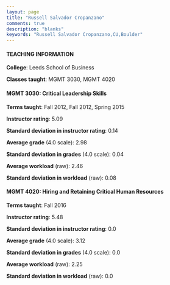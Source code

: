 ```yaml
---
layout: page
title: "Russell Salvador Cropanzano" 
comments: true
description: "blanks"
keywords: "Russell Salvador Cropanzano,CU,Boulder"
---
```

<head>
<script src="https://ajax.googleapis.com/ajax/libs/jquery/2.1.3/jquery.min.js"></script>
<script src="https://dl.dropboxusercontent.com/s/pc42nxpaw1ea4o9/highcharts.js?dl=0"></script>
<!-- <script src="../assets/js/highcharts.js"></script> -->
<style type="text/css">@font-face {
	font-family: "Bebas Neue";
	src: url(https://www.filehosting.org/file/details/544349/BebasNeue Regular.otf) format("opentype");
	}
	h1.Bebas { 
		font-family: "Bebas Neue", Verdana, Tahoma;
	}
</style>
</head>
	   
#### TEACHING INFORMATION

**College**: Leeds School of Business

**Classes taught**: MGMT 3030, MGMT 4020

#### MGMT 3030: Critical Leadership Skills

**Terms taught**: Fall 2012, Fall 2012, Spring 2015

**Instructor rating**: 5.09

**Standard deviation in instructor rating**: 0.14

**Average grade** (4.0 scale): 2.98

**Standard deviation in grades** (4.0 scale): 0.04

**Average workload** (raw): 2.46

**Standard deviation in workload** (raw): 0.08

#### MGMT 4020: Hiring and Retaining Critical Human Resources

**Terms taught**: Fall 2016

**Instructor rating**: 5.48

**Standard deviation in instructor rating**: 0.0

**Average grade** (4.0 scale): 3.12

**Standard deviation in grades** (4.0 scale): 0.0

**Average workload** (raw): 2.25

**Standard deviation in workload** (raw): 0.0

